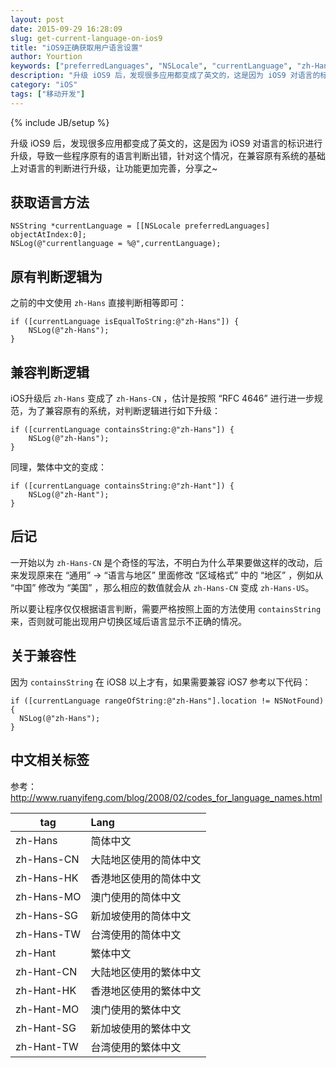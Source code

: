 ```yaml
---
layout: post
date: 2015-09-29 16:28:09
slug: get-current-language-on-ios9
title: "iOS9正确获取用户语言设置"
author: Yourtion
keywords: ["preferredLanguages", "NSLocale", "currentLanguage", "zh-Hans", "zh-Hans-CN"]
description: "升级 iOS9 后，发现很多应用都变成了英文的，这是因为 iOS9 对语言的标识进行升级，zh-Hans 变成了 zh-Hans-CN，导致一些程序原有的语言判断出错，针对这个情况，在兼容原有系统的基础上对语言的判断进行升级，让功能更加完善"
category: "iOS"
tags: ["移动开发"]
---
```

{% include JB/setup %}

升级 iOS9 后，发现很多应用都变成了英文的，这是因为 iOS9 对语言的标识进行升级，导致一些程序原有的语言判断出错，针对这个情况，在兼容原有系统的基础上对语言的判断进行升级，让功能更加完善，分享之~

## 获取语言方法

```obj-c
NSString *currentLanguage = [[NSLocale preferredLanguages] objectAtIndex:0];
NSLog(@"currentlanguage = %@",currentLanguage);
```

## 原有判断逻辑为

之前的中文使用 `zh-Hans` 直接判断相等即可：

```obj-c
if ([currentLanguage isEqualToString:@"zh-Hans"]) {
	NSLog(@"zh-Hans");
}
```

## 兼容判断逻辑

iOS升级后 `zh-Hans` 变成了 `zh-Hans-CN` ，估计是按照 “RFC 4646” 进行进一步规范，为了兼容原有的系统，对判断逻辑进行如下升级：

```obj-c
if ([currentLanguage containsString:@"zh-Hans"]) {
	NSLog(@"zh-Hans");
}
```

同理，繁体中文的变成：

```obj-c
if ([currentLanguage containsString:@"zh-Hant"]) {
	NSLog(@"zh-Hant");
}
```

## 后记

一开始以为 `zh-Hans-CN` 是个奇怪的写法，不明白为什么苹果要做这样的改动，后来发现原来在 “通用” -> “语言与地区” 里面修改 “区域格式” 中的 “地区” ，例如从 “中国” 修改为 “美国” ，那么相应的数值就会从 `zh-Hans-CN` 变成  `zh-Hans-US`。

所以要让程序仅仅根据语言判断，需要严格按照上面的方法使用 `containsString` 来，否则就可能出现用户切换区域后语言显示不正确的情况。

## 关于兼容性

因为 `containsString` 在 iOS8 以上才有，如果需要兼容 iOS7 参考以下代码：

```
if ([currentLanguage rangeOfString:@"zh-Hans"].location != NSNotFound) {
  NSLog(@"zh-Hans");
}
```

## 中文相关标签 

参考： http://www.ruanyifeng.com/blog/2008/02/codes_for_language_names.html


| tag       |      Lang          |
|-----------|:------------------|
|zh-Hans    | 简体中文            |
|zh-Hans-CN | 大陆地区使用的简体中文|
|zh-Hans-HK | 香港地区使用的简体中文|
|zh-Hans-MO | 澳门使用的简体中文   |
|zh-Hans-SG | 新加坡使用的简体中文  |
|zh-Hans-TW | 台湾使用的简体中文   |
|zh-Hant    | 繁体中文            |
|zh-Hant-CN | 大陆地区使用的繁体中文|
|zh-Hant-HK | 香港地区使用的繁体中文|
|zh-Hant-MO | 澳门使用的繁体中文   |
|zh-Hant-SG | 新加坡使用的繁体中文  |
|zh-Hant-TW | 台湾使用的繁体中文 |

